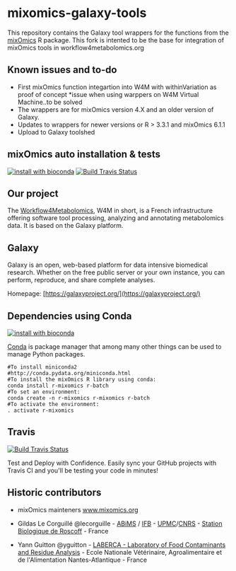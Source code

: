 # mixomics-galaxy-tools

This repository contains the Galaxy tool wrappers for the functions from the [mixOmics](https://cran.r-project.org/web/packages/mixOmics/index.html) R package. 
This fork is intented to be the base for integration of mixOmics tools in workflow4metabolomics.org

## Known issues and to-do
* First mixOmics function integartion into W4M with withinVariation as proof of concept
*issue when using warppers on W4M Virtual Machine..to be solved
* The wrappers are for mixOmics version 4.X and an older version of Galaxy.
* Updates to wrappers for newer versions or R > 3.3.1 and mixOmics 6.1.1
* Upload to Galaxy toolshed


## mixOmics auto installation & tests

[![install with bioconda](https://img.shields.io/badge/install%20with-bioconda-brightgreen.svg?style=flat-square)](http://bioconda.github.io/recipes/r-mixomics/README.html) [![Build Travis Status](https://travis-ci.org/workflow4metabolomics/mixomics-galaxy-tools.svg?branch=master)](https://travis-ci.org/workflow4metabolomics/mixomics-galaxy-tools)

Our project
-----------
The [Workflow4Metabolomics](http://workflow4metabolomics.org), W4M in short, is a French infrastructure offering software tool processing, analyzing and annotating metabolomics data. It is based on the Galaxy platform.

Galaxy
------
Galaxy is an open, web-based platform for data intensive biomedical research. Whether on the free public server or your own instance, you can perform, reproduce, and share complete analyses. 

Homepage: [https://galaxyproject.org/](https://galaxyproject.org/)

Dependencies using Conda
------------------------
[![install with bioconda](https://img.shields.io/badge/install%20with-bioconda-brightgreen.svg?style=flat)](http://bioconda.github.io/recipes/r-mixomics/README.html) 

[Conda](http://conda.pydata.org/) is package manager that among many other things can be used to manage Python packages.


```
#To install miniconda2
#http://conda.pydata.org/miniconda.html
#To install the mixOmics R library using conda:
conda install r-mixomics r-batch
#To set an environment:
conda create -n r-mixomics r-mixomics r-batch
#To activate the environment:
. activate r-mixomics
```

Travis
------
[![Build Travis Status](https://travis-ci.org/workflow4metabolomics/mixomics-galaxy-tools.svg?branch=master)](https://travis-ci.org/workflow4metabolomics/mixomics-galaxy-tools)

Test and Deploy with Confidence. Easily sync your GitHub projects with Travis CI and you'll be testing your code in minutes!

Historic contributors
---------------------
 - mixOmics mainteners www.mixomics.org
 
 - Gildas Le Corguillé @lecorguille - [ABiMS](http://abims.sb-roscoff.fr/) / [IFB](http://www.france-bioinformatique.fr/) - [UPMC](www.upmc.fr)/[CNRS](www.cnrs.fr) - [Station Biologique de Roscoff](http://www.sb-roscoff.fr/) - France
 - Yann Guitton @yguitton - [LABERCA - Laboratory of Food Contaminants and Residue Analysis](http://www.laberca.org/) - Ecole Nationale Vétérinaire, Agroalimentaire et de l'Alimentation Nantes-Atlantique - France
 
